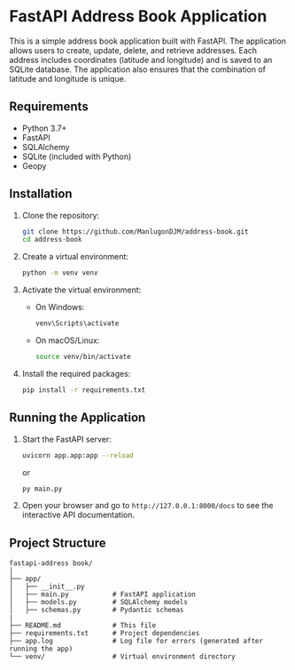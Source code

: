 # FastAPI Address Book Application

This is a simple address book application built with FastAPI. The application allows users to create, update, delete, and retrieve addresses. Each address includes coordinates (latitude and longitude) and is saved to an SQLite database. The application also ensures that the combination of latitude and longitude is unique.

## Requirements

- Python 3.7+
- FastAPI
- SQLAlchemy
- SQLite (included with Python)
- Geopy

## Installation

1. Clone the repository:

    ```sh
    git clone https://github.com/ManlugonDJM/address-book.git
    cd address-book
    ```

2. Create a virtual environment:

    ```sh
    python -m venv venv
    ```

3. Activate the virtual environment:

    - On Windows:

        ```sh
        venv\Scripts\activate
        ```

    - On macOS/Linux:

        ```sh
        source venv/bin/activate
        ```

4. Install the required packages:

    ```sh
    pip install -r requirements.txt
    ```

## Running the Application

1. Start the FastAPI server:

    ```sh
    uvicorn app.app:app --reload
    ```
    or
    ```sh
    py main.py
    ```

2. Open your browser and go to `http://127.0.0.1:8000/docs` to see the interactive API documentation.

## Project Structure

```plaintext
fastapi-address book/
│
├── app/
│   ├── __init__.py
│   ├── main.py           # FastAPI application
│   ├── models.py         # SQLAlchemy models
│   ├── schemas.py        # Pydantic schemas
|
├── README.md             # This file
├── requirements.txt      # Project dependencies
├── app.log               # Log file for errors (generated after running the app)
└── venv/                 # Virtual environment directory
